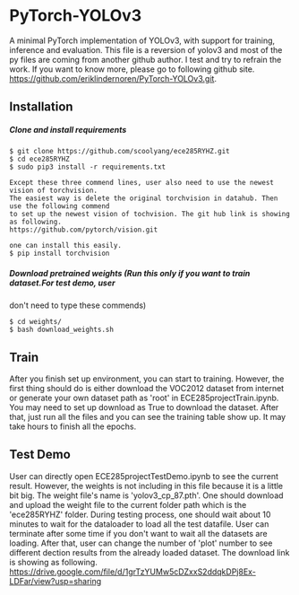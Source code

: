 # PyTorch-YOLOv3
A minimal PyTorch implementation of YOLOv3, with support for training, inference and evaluation. This file is a reversion of yolov3 and most of the py files are coming from another github author. I test and try to refrain the work. If you want to know more, please go to following github site. https://github.com/eriklindernoren/PyTorch-YOLOv3.git.

## Installation
##### Clone and install requirements
    $ git clone https://github.com/scoolyang/ece285RYHZ.git
    $ cd ece285RYHZ
    $ sudo pip3 install -r requirements.txt
    
    Except these three commend lines, user also need to use the newest vision of torchvision. 
    The easiest way is delete the original torchvision in datahub. Then use the following commend 
    to set up the newest vision of tochvision. The git hub link is showing as following.
    https://github.com/pytorch/vision.git
    
    one can install this easily.
    $ pip install torchvision

##### Download pretrained weights (Run this only if you want to train dataset.For test demo, user
don't need to type these commends)

    $ cd weights/
    $ bash download_weights.sh
    
## Train

After you finish set up environment, you can start to training. However, the first thing should do is either 
download the VOC2012 dataset from internet or generate your own dataset path as 'root' in ECE285projectTrain.ipynb. You may need to set up download as True to download the dataset. After that, just run all the files and you can see the training table show up. It may take hours to finish all the epochs.

## Test Demo

User can directly open ECE285projectTestDemo.ipynb to see the current result. However, the weights is not including in this file because it is a little bit big. The weight file's name is 'yolov3_cp_87.pth'. One should download and upload the weight file to the current folder path which is the 'ece285RYHZ' folder. During testing process, one should wait about 10 minutes to wait for the dataloader to load all the test datafile. User can terminate after some time if you don't want to wait all the datasets are loading. After that, user can change the number of 'plot' number to see different dection results from the already loaded dataset. The download link is showing as following.
https://drive.google.com/file/d/1grTzYUMw5cDZxxS2ddqkDPj8Ex-LDFar/view?usp=sharing

    


